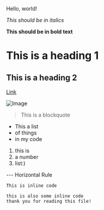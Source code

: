 Hello, world!

*This should be in italics*

**This should be in bold text**

# This is a heading 1

## This is a heading 2

[Link](http://www.tomatotimers.com/)

![Image](https://wallpapercave.com/wp/zX0nedR.jpg)

> This is a blockquote

* This a list
* of things
* in my code

1. this is 
2. a number
3. list:)

--- Horizontal Rule

`This is inline code`

```
this is also some inline code
thank you for reading this file!
```
